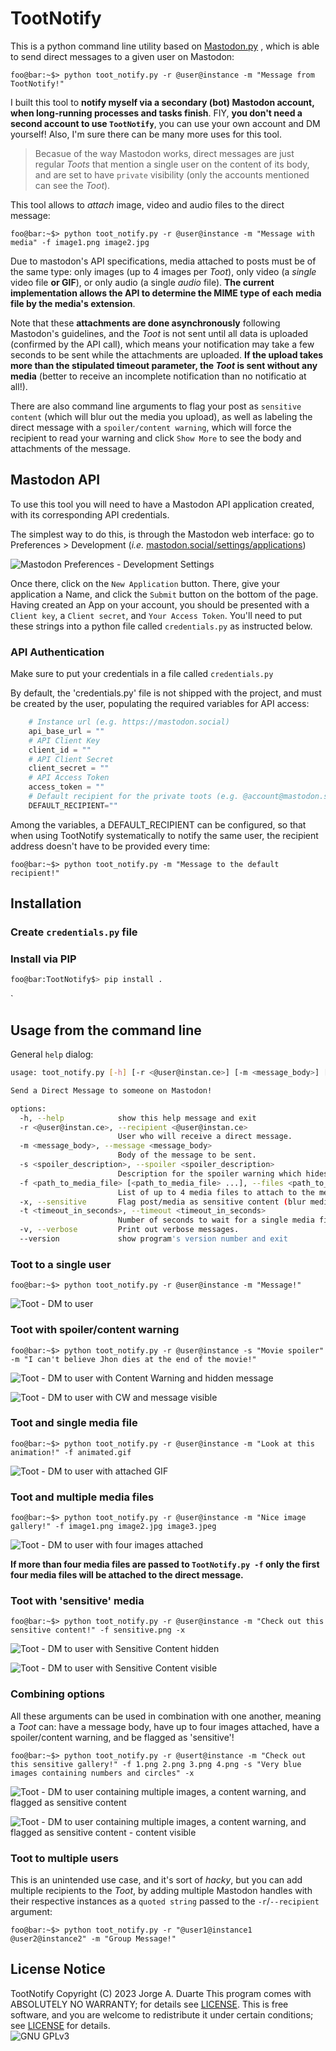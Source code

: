 # TootNotify  

This is a python command line utility based on [Mastodon.py](https://github.com/halcy/Mastodon.py) , which is able to send direct messages to a given user on Mastodon:

`foo@bar:~$> python toot_notify.py -r @user@instance -m "Message from TootNotify!"`

I built this tool to **notify myself via a secondary (bot) Mastodon account, when long-running processes and tasks finish**. FIY, **you don't need a second account to use `TootNotify`**, you can use your own account and DM yourself! Also, I'm sure there can be many more uses for this tool.


>Becasue of the way Mastodon works, direct messages are just regular *Toots* that mention a single user on the content of its body, and are set to have `private` visibility (only the accounts mentioned can see the *Toot*).

This tool allows to *attach* image, video and audio files to the direct message:

`foo@bar:~$> python toot_notify.py -r @user@instance -m "Message with media" -f image1.png image2.jpg`
    
Due to mastodon's API specifications, media attached to posts must be of the same type: only images (up to 4 images per *Toot*), only video (a *single* video file __or GIF__), or only audio (a single *audio* file). **The current implementation allows the API to determine the MIME type of each media file by the media's extension**.

Note that these **attachments are done asynchronously** following Mastodon's guidelines, and the *Toot* is not sent until all data is uploaded (confirmed by the API call), which means your notification may take a few seconds to be sent while the attachments are uploaded. __If the upload takes more than the stipulated timeout parameter, the *Toot* is sent without any media__ (better to receive an incomplete notification than no notificatio at all!).

There are also command line arguments to flag your post as `sensitive content` (which will blur out the media you upload), as well as labeling the direct message with a `spoiler/content warning`, which will force the recipient to read your warning and click `Show More` to see the body and attachments of the message.

## Mastodon API

To use this tool you will need to have a Mastodon API application created, with its corresponding API credentials. 

The simplest way to do this, is through the Mastodon web interface: go to Preferences > Development (*i.e.* [mastodon.social/settings/applications](mastodon.social/settings/applications))

![Mastodon Preferences - Development Settings](./media/0-mastodon_app_credentials.png "Mastodon Preferences - Development Settings")

Once there, click on the `New Application` button. There, give your application a Name, and click the `Submit` button on the bottom of the page. Having created an App on your account, you should be presented with a `Client key`, a `Client secret`, and `Your Access Token`. You'll need to put these strings into a python file called `credentials.py` as instructed below.

### API Authentication

Make sure to put your credentials in a file called `credentials.py`

By default, the 'credentials.py' file is not shipped with the project, and must be created by the user, populating the required variables for API access:

``` python
    # Instance url (e.g. https://mastodon.social)
    api_base_url = ""
    # API Client Key
    client_id = ""
    # API Client Secret
    client_secret = ""
    # API Access Token
    access_token = ""
    # Default recipient for the private toots (e.g. @account@mastodon.social)
    DEFAULT_RECIPIENT=""
```

Among the variables, a DEFAULT_RECIPIENT can be configured, so that when using TootNotify systematically to notify the same user, the recipient address doesn't have to be provided every time:

`foo@bar:~$> python toot_notify.py -m "Message to the default recipient!"`

## Installation

### Create `credentials.py` file

### Install via PIP

``` bash
foo@bar:TootNotify$> pip install .
```

`

## Usage from the command line

General `help` dialog:

``` bash
usage: toot_notify.py [-h] [-r <@user@instan.ce>] [-m <message_body>] [-s <spoiler_description>] [-f <path_to_media_file> [<path_to_media_file> ...]] [-x] [-t <timeout_in_seconds>] [-v] [--version]

Send a Direct Message to someone on Mastodon!

options:
  -h, --help            show this help message and exit
  -r <@user@instan.ce>, --recipient <@user@instan.ce>
                        User who will receive a direct message.
  -m <message_body>, --message <message_body>
                        Body of the message to be sent.
  -s <spoiler_description>, --spoiler <spoiler_description>
                        Description for the spoiler warning which hides the message.
  -f <path_to_media_file> [<path_to_media_file> ...], --files <path_to_media_file> [<path_to_media_file> ...]
                        List of up to 4 media files to attach to the message.
  -x, --sensitive       Flag post/media as sensitive content (blur media).
  -t <timeout_in_seconds>, --timeout <timeout_in_seconds>
                        Number of seconds to wait for a single media file to upload.
  -v, --verbose         Print out verbose messages.
  --version             show program's version number and exit
```


### Toot to a single user

`foo@bar:~$> python toot_notify.py -r @user@instance -m "Message!"`

![Toot - DM to user](./media/1-Toot_Single.png "Toot - DM to user")

### Toot with spoiler/content warning

`foo@bar:~$> python toot_notify.py -r @user@instance -s "Movie spoiler" -m "I can't believe Jhon dies at the end of the movie!"`

![Toot - DM to user with Content Warning and hidden message](./media/2-Toot_CW1.png "Toot - DM to user with Content Warning and hidden message")

![Toot - DM to user with CW and message visible](./media/2-Toot_CW2.png "Toot - DM to user with CW and message visible")

### Toot and single media file

`foo@bar:~$> python toot_notify.py -r @user@instance -m "Look at this animation!" -f animated.gif`

![Toot - DM to user with attached GIF](./media/3-Toot_GIF.png "Toot - DM to user with attached GIF")

### Toot and multiple media files

`foo@bar:~$> python toot_notify.py -r @user@instance -m "Nice image gallery!" -f image1.png image2.jpg image3.jpeg`

![Toot - DM to user with four images attached](./media/4-Toot_Gallery.png "Toot - DM to user with four images attached")

__If more than four media files are passed to `TootNotify.py -f` only the first four media files will be attached to the direct message.__

### Toot with 'sensitive' media

`foo@bar:~$> python toot_notify.py -r @user@instance -m "Check out this sensitive content!" -f sensitive.png -x`

![Toot - DM to user with Sensitive Content hidden](./media/5-Toot_Sensitive1.png "Toot - DM to user with Sensitive Content hidden")

![Toot - DM to user with Sensitive Content visible](./media/5-Toot_Sensitive2.png "Toot - DM to user with Sensitive Content visible")

### Combining options

All these arguments can be used in combination with one another, meaning a *Toot* can: have a message body, have up to four images attached, have a spoiler/content warning, and be flagged as 'sensitive'!

`foo@bar:~$> python toot_notify.py -r @usert@instance -m "Check out this sensitive gallery!" -f 1.png 2.png 3.png 4.png -s "Very blue images containing numbers and circles" -x`

![Toot - DM to user containing multiple images, a content warning, and flagged as sensitive content](./media/6-Toot_All1.png "Toot - DM to user containing multiple images, a content warning, and flagged as sensitive content")

![Toot - DM to user containing multiple images, a content warning, and flagged as sensitive content - content visible](./media/6-Toot_All2.png "Toot - DM to user containing multiple images, a content warning, and flagged as sensitive content - content visible")

### Toot to multiple users

This is an unintended use case, and it's sort of _hacky_, but you can add multiple recipients to the *Toot*, by adding multiple Mastodon handles with their respective instances as a `quoted string` passed to the `-r`/`--recipient` argument:

`foo@bar:~$> python toot_notify.py -r "@user1@instance1 @user2@instance2" -m "Group Message!"`

## License Notice

TootNotify Copyright (C) 2023 Jorge A. Duarte
This program comes with ABSOLUTELY NO WARRANTY; for details see [LICENSE](LICENSE). This is free software, and you are welcome to redistribute it under certain conditions; see [LICENSE](LICENSE) for details.  
![GNU GPLv3](./media/gplv3-with-text-136x68.png)
